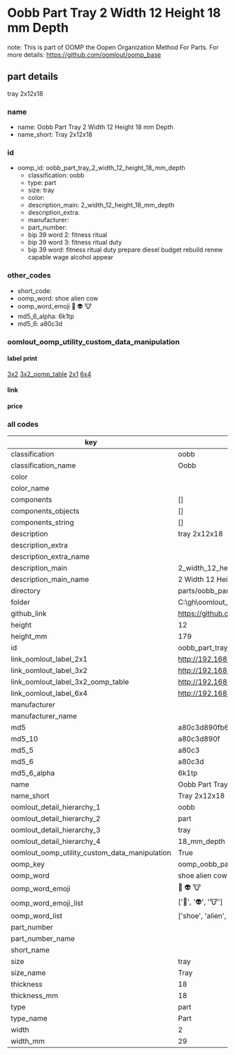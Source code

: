# Oobb Part Tray 2 Width 12 Height 18 mm Depth  

note: This is part of OOMP the Oopen Organization Method For Parts. For more details: https://github.com/oomlout/oomp_base

##  part details
  



tray 2x12x18



### name
* name: Oobb Part Tray 2 Width 12 Height 18 mm Depth
* name_short: Tray 2x12x18 
### id
* oomp_id: oobb_part_tray_2_width_12_height_18_mm_depth
  * classification: oobb
  * type: part
  * size: tray
  * color: 
  * description_main: 2_width_12_height_18_mm_depth
  * description_extra: 
  * manufacturer: 
  * part_number: 
  * bip 39 word 2: fitness ritual
  * bip 39 word 3: fitness ritual duty
  * bip 39 word: fitness ritual duty prepare diesel budget rebuild renew capable wage alcohol appear

### other_codes
* short_code: 
* oomp_word: shoe alien cow
* oomp_word_emoji :shoe: :alien: :cow:
* md5_6_alpha: 6k1tp
* md5_6: a80c3d






### oomlout_oomp_utility_custom_data_manipulation
#### label print
[3x2](http://192.168.1.245:1112/?label=oomp%206k1tp)
[3x2_oomp_table](http://192.168.1.108:1112/?label=oomp%206k1tp)
[2x1](http://192.168.1.242:1112/?label=oomp%206k1tp)
[6x4](http://192.168.1.55:1112/?label=oomp%206k1tp)    

#### link

                              

#### price







### all codes 
| key | value |  
| --- | --- |  
| classification | oobb |  
| classification_name | Oobb |  
| color |  |  
| color_name |  |  
| components | [] |  
| components_objects | [] |  
| components_string | [] |  
| description | tray 2x12x18 |  
| description_extra |  |  
| description_extra_name |  |  
| description_main | 2_width_12_height_18_mm_depth |  
| description_main_name | 2 Width 12 Height 18 mm Depth |  
| directory | parts/oobb_part_tray_2_width_12_height_18_mm_depth |  
| folder | C:\gh\oomlout_oobb_version_4_generated_parts\parts\oobb_part_tray_2_width_12_height_18_mm_depth |  
| github_link | https://github.com/oomlout/oomlout_oomp_part_src/tree/main/parts/oobb_part_tray_2_width_12_height_18_mm_depth |  
| height | 12 |  
| height_mm | 179 |  
| id | oobb_part_tray_2_width_12_height_18_mm_depth |  
| link_oomlout_label_2x1 | http://192.168.1.242:1112/?label=oomp%206k1tp |  
| link_oomlout_label_3x2 | http://192.168.1.245:1112/?label=oomp%206k1tp |  
| link_oomlout_label_3x2_oomp_table | http://192.168.1.108:1112/?label=oomp%206k1tp |  
| link_oomlout_label_6x4 | http://192.168.1.55:1112/?label=oomp%206k1tp |  
| manufacturer |  |  
| manufacturer_name |  |  
| md5 | a80c3d890fb63668761eca9e892ea2bf |  
| md5_10 | a80c3d890f |  
| md5_5 | a80c3 |  
| md5_6 | a80c3d |  
| md5_6_alpha | 6k1tp |  
| name | Oobb Part Tray 2 Width 12 Height 18 mm Depth |  
| name_short | Tray 2x12x18  |  
| oomlout_detail_hierarchy_1 | oobb |  
| oomlout_detail_hierarchy_2 | part |  
| oomlout_detail_hierarchy_3 | tray |  
| oomlout_detail_hierarchy_4 | 18_mm_depth |  
| oomlout_oomp_utility_custom_data_manipulation | True |  
| oomp_key | oomp_oobb_part_tray_2_width_12_height_18_mm_depth |  
| oomp_word | shoe alien cow |  
| oomp_word_emoji | :shoe: :alien: :cow: |  
| oomp_word_emoji_list | [':shoe:', ':alien:', ':cow:'] |  
| oomp_word_list | ['shoe', 'alien', 'cow'] |  
| part_number |  |  
| part_number_name |  |  
| short_name |  |  
| size | tray |  
| size_name | Tray |  
| thickness | 18 |  
| thickness_mm | 18 |  
| type | part |  
| type_name | Part |  
| width | 2 |  
| width_mm | 29 |  

